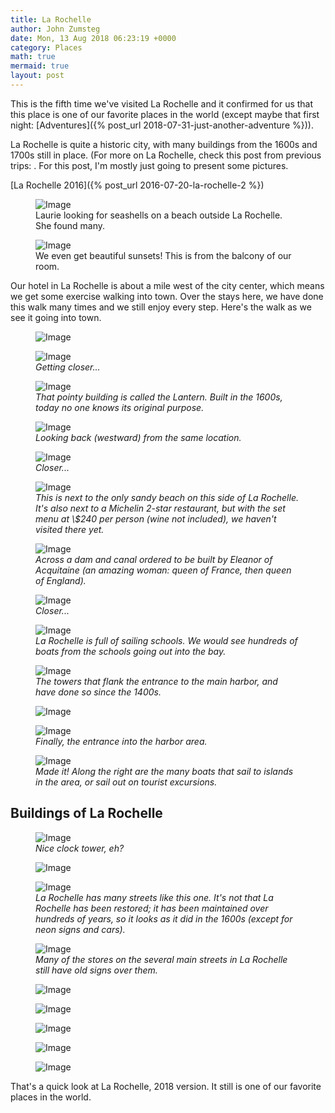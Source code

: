 ```yaml
---
title: La Rochelle
author: John Zumsteg
date: Mon, 13 Aug 2018 06:23:19 +0000
category: Places
math: true
mermaid: true
layout: post
---
```


This is the fifth time we've visited La Rochelle and it confirmed for us that this place is one of our favorite places in the world (except maybe that first night: [Adventures]({% post_url 2018-07-31-just-another-adventure %})).  

La Rochelle is quite a historic city, with many buildings from the 1600s and 1700s still in place. (For more on La Rochelle, check this post from previous trips: . For this post, I'm mostly just going to present some pictures.

[La Rochelle 2016]({% post_url 2016-07-20-la-rochelle-2 %})

<figure class = "landscape"><img  src="{{"/assets/images/2018/08/DSC05717.jpg" | prepend: site.baseurl  }}" alt="Image"  />
<figcaption>Laurie looking for seashells on a beach outside La Rochelle. She found many.</figcaption>
</figure>

<figure class = "landscape" > 
	<img src="{{"/assets/images/2018/08/DSC07330.jpg" | prepend: site.baseurl  }}" alt="Image" />
	<figcaption>We even get beautiful sunsets! This is from the balcony of our room.</figcaption>
</figure>
<!-- /wp:image -->


<p>Our hotel in La Rochelle is about a mile west of the city center, which means we get some exercise walking into town. Over the stays here, we have done this walk many times and we still enjoy every step. Here's the walk as we see it going into town.</p>
<p><figure class = "landscape">
	<img src="{{"/assets/images/2018/08/DSC07337.jpg" | prepend: site.baseurl  }}" alt="Image" />
	<figcaption></figcaption>
</figure>

</p>
<figure class = "landscape">
	<img src="{{"/assets/images/2018/08/DSC07339.jpg" | prepend: site.baseurl  }}" alt="Image" />
	<figcaption><em>Getting closer...</em></figcaption>
</figure>


<figure class = "landscape">
	<img src="{{"/assets/images/2018/08/DSC07335.jpg" | prepend: site.baseurl  }}" alt="Image" />
	<figcaption><em>That pointy building is called the Lantern. Built in the 1600s, today no one knows its original purpose.</em></figcaption>
</figure>


<figure class = "landscape">
	<img src="{{"/assets/images/2018/08/DSC07341.jpg" | prepend: site.baseurl  }}" alt="Image" />
	<figcaption><em>Looking back (westward) from the same location.</em></figcaption>
</figure>


<figure class = "landscape">
	<img src="{{"/assets/images/2018/08/DSC07342.jpg" | prepend: site.baseurl  }}" alt="Image" />
	<figcaption><em>Closer...</em></figcaption>
</figure>


<figure class = "landscape">
	<img src="{{"/assets/images/2018/08/DSC07343.jpg" | prepend: site.baseurl  }}" alt="Image" />
	<figcaption><em>This is next to the only sandy beach on this side of La Rochelle. It's also next to a Michelin 2-star restaurant, but with the set menu at \$240 per person (wine not included), we haven't visited there yet.</em></figcaption>
</figure>


<figure class = "landscape">
	<img src="{{"/assets/images/2018/08/DSC07345.jpg" | prepend: site.baseurl  }}" alt="Image" />
	<figcaption><em>Across a dam and canal ordered to be built by Eleanor of Acquitaine (an amazing woman: queen of France, then queen of England).</em></figcaption>
</figure>


<figure class = "landscape">
	<img src="{{"/assets/images/2018/08/DSC07346.jpg" | prepend: site.baseurl  }}" alt="Image" />
	<figcaption><em>Closer...</em></figcaption>
</figure>


<figure class = "landscape">
	<img src="{{"/assets/images/2018/08/DSC07348.jpg" | prepend: site.baseurl  }}" alt="Image" />
	<figcaption><em>La Rochelle is full of sailing schools. We would see hundreds of boats from the schools going out into the bay.</em></figcaption>
</figure>


<figure class = "landscape">
	<img src="{{"/assets/images/2018/08/DSC07349.jpg" | prepend: site.baseurl  }}" alt="Image" />
	<figcaption><em>The towers that flank the entrance to the main harbor, and have done so since the 1400s.</em></figcaption>
</figure>


<p><figure class = "landscape">
	<img src="{{"/assets/images/2018/08/DSC07350.jpg" | prepend: site.baseurl  }}" alt="Image" />
	<figcaption></figcaption>
</figure>

</p>
<figure class = "landscape">
	<img src="{{"/assets/images/2018/08/DSC07351.jpg" | prepend: site.baseurl  }}" alt="Image" />
	<figcaption><em>Finally, the entrance into the harbor area.</em></figcaption>
</figure>


<figure class = "landscape">
	<img src="{{"/assets/images/2018/08/DSC07353.jpg" | prepend: site.baseurl  }}" alt="Image" />
	<figcaption><em>Made it! Along the right are the many boats that sail to islands in the area, or sail out on tourist excursions.</em></figcaption>
</figure>


<h2>Buildings of La Rochelle</h2>
<figure class = "portrait">
	<img src="{{"/assets/images/2018/08/DSC07355.jpg" | prepend: site.baseurl  }}" alt="Image" />
	<figcaption><em>Nice clock tower, eh?</em></figcaption>
</figure>


<p><figure class = "portrait">
	<img src="{{"/assets/images/2018/08/DSC07386.jpg" | prepend: site.baseurl  }}" alt="Image" />
	<figcaption></figcaption>
</figure>

</p>
<figure class = "portrait">
	<img src="{{"/assets/images/2018/08/DSC07363.jpg" | prepend: site.baseurl  }}" alt="Image" />
	<figcaption><em>La Rochelle has many streets like this one. It's not that La Rochelle has been restored; it has been maintained over hundreds of years, so it looks as it did in the 1600s (except for neon signs and cars).</em></figcaption>
</figure>


<figure class = "landscape">
	<img src="{{"/assets/images/2018/08/DSC07372.jpg" | prepend: site.baseurl  }}" alt="Image" />
	<figcaption><em>Many of the stores on the several main streets in La Rochelle still have old signs over them.</em></figcaption>
</figure>


<p><figure class = "landscape">
	<img src="{{"/assets/images/2018/08/DSC07382.jpg" | prepend: site.baseurl  }}" alt="Image" />
	<figcaption></figcaption>
</figure>

<figure class = "portrait">
	<img src="{{"/assets/images/2018/08/DSC07373.jpg" | prepend: site.baseurl  }}" alt="Image" />
	<figcaption></figcaption>
</figure>

<figure class = "portrait">
	<img src="{{"/assets/images/2018/08/DSC07380.jpg" | prepend: site.baseurl  }}" alt="Image" />
	<figcaption></figcaption>
</figure>

</p>
<p><figure class = "portrait">
	<img src="{{"/assets/images/2018/08/DSC07365.jpg" | prepend: site.baseurl  }}" alt="Image" />
	<figcaption></figcaption>
</figure>

<figure class = "landscape">
	<img src="{{"/assets/images/2018/08/DSC07398.jpg" | prepend: site.baseurl  }}" alt="Image" />
	<figcaption></figcaption>
</figure>

</p>
<p>That's a quick look at La Rochelle, 2018 version. It still is one of our favorite places in the world.</p>
